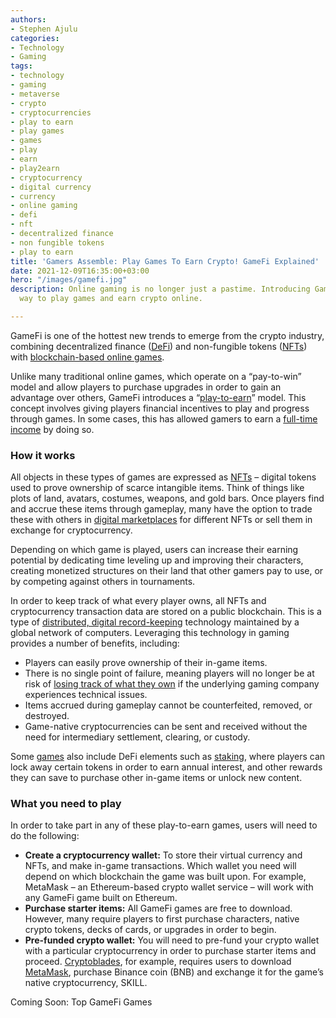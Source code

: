 ```yaml
---
authors:
- Stephen Ajulu
categories:
- Technology
- Gaming
tags:
- technology
- gaming
- metaverse
- crypto
- cryptocurrencies
- play to earn
- play games
- games
- play
- earn
- play2earn
- cryptocurrency
- digital currency
- currency
- online gaming
- defi
- nft
- decentralized finance
- non fungible tokens
- play to earn
title: 'Gamers Assemble: Play Games To Earn Crypto! GameFi Explained'
date: 2021-12-09T16:35:00+03:00
hero: "/images/gamefi.jpg"
description: Online gaming is no longer just a pastime. Introducing GameFi, a new
  way to play games and earn crypto online.

---
```

GameFi is one of the hottest new trends to emerge from the crypto industry, combining decentralized finance ([DeFi](https://stephenajulu.com/blog/decentralized-finance-defined/)) and non-fungible tokens ([NFTs](https://stephenajulu.com/blog/what-are-nfts-non-fungible-tokens-explained/)) with [blockchain-based online games](https://www.coindesk.com/business/2021/08/06/binance-smart-chain-beats-ethereum-by-some-metrics-thanks-to-latest-gamefi-craze/).

Unlike many traditional online games, which operate on a “pay-to-win” model and allow players to purchase upgrades in order to gain an advantage over others, GameFi introduces a “[play-to-earn](https://www.coindesk.com/markets/2021/07/29/a-play-to-earn-account-beats-a-bank-account/)” model. This concept involves giving players financial incentives to play and progress through games. In some cases, this has allowed gamers to earn a [full-time income](https://www.coindesk.com/business/2021/05/11/for-filipinos-axie-infinity-is-more-than-a-crypto-game/) by doing so.

### How it works

All objects in these types of games are expressed as [NFTs](https://www.coindesk.com/tech/2021/03/12/how-to-create-buy-and-sell-nfts/) – digital tokens used to prove ownership of scarce intangible items. Think of things like plots of land, avatars, costumes, weapons, and gold bars. Once players find and accrue these items through gameplay, many have the option to trade these with others in [digital marketplaces](https://www.coindesk.com/tech/2021/07/12/nft-marketplaces-a-beginners-guide/) for different NFTs or sell them in exchange for cryptocurrency.

Depending on which game is played, users can increase their earning potential by dedicating time leveling up and improving their characters, creating monetized structures on their land that other gamers pay to use, or by competing against others in tournaments.

In order to keep track of what every player owns, all NFTs and cryptocurrency transaction data are stored on a public blockchain. This is a type of [distributed, digital record-keeping](https://www.coindesk.com/learn/what-is-a-distributed-ledger/) technology maintained by a global network of computers. Leveraging this technology in gaming provides a number of benefits, including:

* Players can easily prove ownership of their in-game items.
* There is no single point of failure, meaning players will no longer be at risk of [losing track of what they own](https://pvplive.net/world-of-warcraft-bug-reverting-players-characters/) if the underlying gaming company experiences technical issues.
* Items accrued during gameplay cannot be counterfeited, removed, or destroyed.
* Game-native cryptocurrencies can be sent and received without the need for intermediary settlement, clearing, or custody.

Some [games](https://mobox.io/#/) also include DeFi elements such as [staking](https://www.coindesk.com/learn/4-tips-to-maximize-your-crypto-investment/), where players can lock away certain tokens in order to earn annual interest, and other rewards they can save to purchase other in-game items or unlock new content.

### What you need to play

In order to take part in any of these play-to-earn games, users will need to do the following:

* **Create a cryptocurrency wallet:** To store their virtual currency and NFTs, and make in-game transactions. Which wallet you need will depend on which blockchain the game was built upon. For example, MetaMask – an Ethereum-based crypto wallet service – will work with any GameFi game built on Ethereum.
* **Purchase starter items:** All GameFi games are free to download. However, many require players to first purchase characters, native crypto tokens, decks of cards, or upgrades in order to begin.
* **Pre-funded crypto wallet:** You will need to pre-fund your crypto wallet with a particular cryptocurrency in order to purchase starter items and proceed. [Cryptoblades](https://cryptoblades.gitbook.io/wiki/getting-started), for example, requires users to download [MetaMask](https://www.youtube.com/watch?v=2UFIN_ieh6U), purchase Binance coin (BNB) and exchange it for the game’s native cryptocurrency, SKILL.

Coming Soon: Top GameFi Games